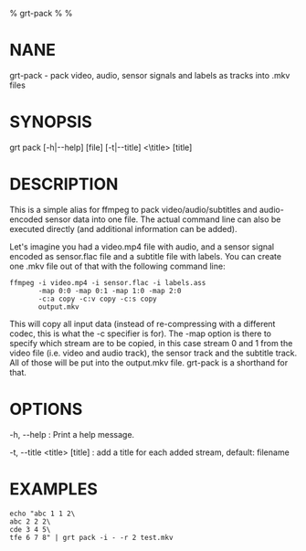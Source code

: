 % grt-pack
% 
% 

# NANE

 grt-pack - pack video, audio, sensor signals and labels as tracks into .mkv files

# SYNOPSIS
 grt pack [-h|--help] <file> [file] <output-file>
          [-t|--title] <\title\> [title] 

# DESCRIPTION
 This is a simple alias for ffmpeg to pack video/audio/subtitles and audio-encoded sensor data into one file. The actual command line can also be executed directly (and additional information can be added).

 Let's imagine you had a video.mp4 file with audio, and a sensor signal encoded as sensor.flac file and a subtitle file with labels. You can create one .mkv file out of that with the following command line:

    ffmpeg -i video.mp4 -i sensor.flac -i labels.ass
           -map 0:0 -map 0:1 -map 1:0 -map 2:0
           -c:a copy -c:v copy -c:s copy
           output.mkv

 This will copy all input data (instead of re-compressing with a different codec, this is what the -c specifier is for). The -map option is there to specify which stream are to be copied, in this case stream 0 and 1 from the video file (i.e. video and audio track), the sensor track and the subtitle track. All of those will be put into the output.mkv file. grt-pack is a shorthand for that.

# OPTIONS
-h, --help
:   Print a help message. 

-t, --title \<title\> [title]
:   add a title for each added stream, default: filename
 
# EXAMPLES

    echo "abc 1 1 2\
    abc 2 2 2\
    cde 3 4 5\
    tfe 6 7 8" | grt pack -i - -r 2 test.mkv
